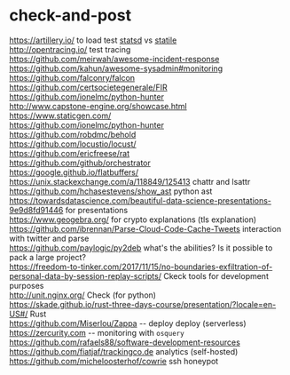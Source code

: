 # check-and-post

https://artillery.io/ to load test [statsd](https://github.com/etsy/statsd) vs [statile](https://github.com/statsite/statsite)  
http://opentracing.io/ test tracing  
https://github.com/meirwah/awesome-incident-response  
https://github.com/kahun/awesome-sysadmin#monitoring  
https://github.com/falconry/falcon  
https://github.com/certsocietegenerale/FIR  
https://github.com/ionelmc/python-hunter  
http://www.capstone-engine.org/showcase.html  
https://www.staticgen.com/  
https://github.com/ionelmc/python-hunter  
https://github.com/robdmc/behold  
https://github.com/locustio/locust/  
https://github.com/ericfreese/rat  
https://github.com/github/orchestrator  
https://google.github.io/flatbuffers/  
https://unix.stackexchange.com/a/118849/125413  chattr and lsattr  
https://github.com/hchasestevens/show_ast  python ast  
https://towardsdatascience.com/beautiful-data-science-presentations-9e9d8fd91446 for presentations  
https://www.geogebra.org/ for crypto explanations (tls explanation)  
https://github.com/ibrennan/Parse-Cloud-Code-Cache-Tweets interaction with twitter and parse  
https://github.com/paylogic/py2deb what's the abilities? Is it possible to pack a large project?  
https://freedom-to-tinker.com/2017/11/15/no-boundaries-exfiltration-of-personal-data-by-session-replay-scripts/ Ckeck tools for development purposes  
http://unit.nginx.org/  Check (for python)  
https://skade.github.io/rust-three-days-course/presentation/?locale=en-US#/  Rust  
https://github.com/Miserlou/Zappa -- deploy deploy (serverless)  
https://zercurity.com -- monitoring with `osquery`  
https://github.com/rafaels88/software-development-resources  
https://github.com/fiatjaf/trackingco.de analytics (self-hosted)  
https://github.com/micheloosterhof/cowrie ssh honeypot  
